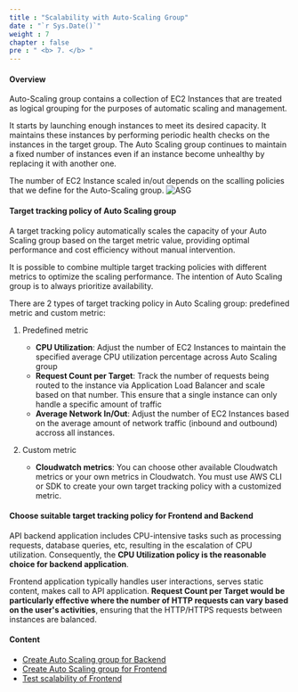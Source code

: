 ```yaml
---
title : "Scalability with Auto-Scaling Group"
date : "`r Sys.Date()`"
weight : 7
chapter : false
pre : " <b> 7. </b> "
---
```


#### Overview
Auto-Scaling group contains a collection of EC2 Instances that are treated as logical grouping for the purposes of automatic scaling and management. 

It starts by launching enough instances to meet its desired capacity. It maintains these instances by performing periodic health checks on the instances in the target group. The Auto Scaling group continues to maintain a fixed number of instances even if an instance become unhealthy by replacing it with another one.

The number of EC2 Instance scaled in/out depends on the scalling policies that we define for the Auto-Scaling group. 
![ASG](/images/7-test/001-asg.png?width=40pc)

#### Target tracking policy of Auto Scaling group
A target tracking policy automatically scales the capacity of your Auto Scaling group based on the target metric value, providing optimal performance and cost efficiency without manual intervention. 

It is possible to combine multiple target tracking policies with different metrics to optimize the scaling performance. The intention of Auto Scaling group is to always prioritize availability.

There are 2 types of target tracking policy in Auto Scaling group: predefined metric and custom metric:
1.  Predefined metric
    + **CPU Utilization**: Adjust the number of EC2 Instances to maintain the specified average CPU utilization percentage across Auto Scaling group
    + **Request Count per Target**: Track the number of requests being routed to the instance via Application Load Balancer and scale based on that number. This ensure that a single instance can only handle a specific amount of traffic
    + **Average Network In/Out**: Adjust the number of EC2 Instances based on the average amount of network traffic (inbound and outbound) accross all instances. 

2. Custom metric
    + **Cloudwatch metrics**: You can choose other available Cloudwatch metrics or your own metrics in Cloudwatch. You must use AWS CLI or SDK to create your own target tracking policy with a customized metric.

#### Choose suitable target tracking policy for Frontend and Backend
API backend application includes CPU-intensive tasks such as processing requests, database queries, etc, resulting in the escalation of CPU utilization. Consequently, the **CPU Utilization policy is the reasonable choice for backend application**.

Frontend application typically handles user interactions, serves static content, makes call to API application. **Request Count per Target would be particularly effective where the number of HTTP requests can vary based on the user's activities**, ensuring that the HTTP/HTTPS requests between instances are balanced.

#### Content
- [Create Auto Scaling group for Backend](7.1-asgbe/)
- [Create Auto Scaling group for Frontend](7.2-asgfe/)
- [Test scalability of Frontend](7.3-test/)